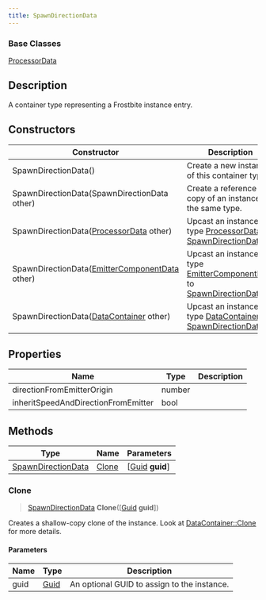 ```yaml
---
title: SpawnDirectionData
---
```

### Base Classes

[ProcessorData](ProcessorData)

## Description

A container type representing a Frostbite instance entry.

## Constructors

| Constructor                                                                   | Description                                                                                                                 |
| ----------------------------------------------------------------------------- | --------------------------------------------------------------------------------------------------------------------------- |
| SpawnDirectionData()                                                          | Create a new instance of this container type.                                                                               |
| SpawnDirectionData(SpawnDirectionData other)                                  | Create a reference copy of an instance of the same type.                                                                    |
| SpawnDirectionData([ProcessorData](ProcessorData) other)                      | Upcast an instance of type [ProcessorData](ProcessorData) to [SpawnDirectionData](SpawnDirectionData).                      |
| SpawnDirectionData([EmitterComponentData](EmitterComponentData) other)        | Upcast an instance of type [EmitterComponentData](EmitterComponentData) to [SpawnDirectionData](SpawnDirectionData).        |
| SpawnDirectionData([DataContainer](/vext/ref/shared/class/datacontainer) other) | Upcast an instance of type [DataContainer](/vext/ref/shared/class/datacontainer) to [SpawnDirectionData](SpawnDirectionData). |

## Properties

| Name                                | Type   | Description |
| ----------------------------------- | ------ | ----------- |
| directionFromEmitterOrigin          | number |             |
| inheritSpeedAndDirectionFromEmitter | bool   |             |

## Methods

| Type                                     | Name            | Parameters                                     |
| ---------------------------------------- | --------------- | ---------------------------------------------- |
| [SpawnDirectionData](SpawnDirectionData) | [Clone](#clone) | \[[Guid](/vext/ref/shared/class/guid) **guid**\] |

### Clone

> [SpawnDirectionData](SpawnDirectionData) **Clone**(\[[Guid](/vext/ref/shared/class/guid) **guid**\])

Creates a shallow-copy clone of the instance. Look at [DataContainer::Clone](/vext/ref/shared/class/datacontainer#clone) for more details.

#### Parameters

| Name | Type         | Description                                 |
| ---- | ------------ | ------------------------------------------- |
| guid | [Guid](Guid) | An optional GUID to assign to the instance. |

